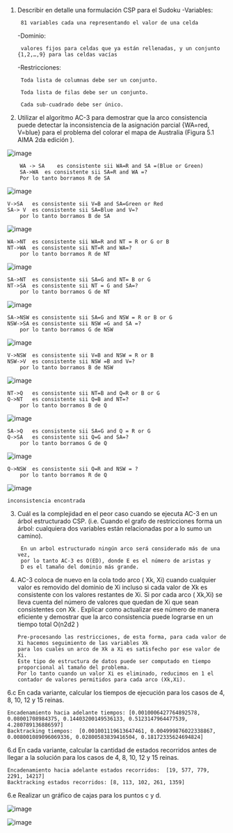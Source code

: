 1. Describir en detalle una formulación CSP para el Sudoku
    -Variables: 
    
        81 variables cada una representando el valor de una celda
    
    -Dominio: 
 
        valores fijos para celdas que ya están rellenadas, y un conjunto {1,2,…,9} para las celdas vacías
    
    -Restricciones: 

        Toda lista de columnas debe ser un conjunto.
      
        Toda lista de filas debe ser un conjunto.
      
        Cada sub-cuadrado debe ser único. 
2. Utilizar el algoritmo AC-3 para demostrar que la arco consistencia puede detectar la inconsistencia de la asignación parcial {WA=red, V=blue} para el problema del colorar el mapa de Australia (Figura 5.1 AIMA 2da edición ).



![image](https://user-images.githubusercontent.com/88351465/135772291-a8e73bf1-8dc8-4ae3-b93a-b33cdc021bc8.png)


        WA -> SA 	es consistente sii WA=R and SA =(Blue or Green)
        SA->WA	es consistente sii SA=R and WA =?	
	    Por lo tanto borramos R de SA	

						

![image](https://user-images.githubusercontent.com/88351465/135772303-b03510c5-22b2-4c1e-a414-79aae90c248e.png)

	V->SA 	es consistente sii V=B and SA=Green or Red	
	SA-> V 	es consistente sii SA=Blue and V=?	
		por lo tanto borramos B de SA	

![image](https://user-images.githubusercontent.com/88351465/135772318-dfbc8773-8866-49e1-b793-89b497214228.png)

	WA->NT	es consistente sii WA=R and NT = R or G or B	
	NT->WA	es consistente sii NT=R and WA=?	
		por lo tanto borramos R de NT	

![image](https://user-images.githubusercontent.com/88351465/135772327-e71b8c0b-60c5-42f9-9035-08319f988bc9.png)

	SA->NT	es consistente sii SA=G and NT= B or G	
	NT->SA	es consistente sii NT = G and SA=?	
		por lo tanto borramos G de NT	


![image](https://user-images.githubusercontent.com/88351465/135772336-0093eabb-9d50-4b1d-890c-51a0229bce53.png)

	SA->NSW	es consistente sii SA=G and NSW = R or B or G		
	NSW->SA	es consistente sii NSW =G and SA =?		
		por lo tanto borramos G de NSW		


![image](https://user-images.githubusercontent.com/88351465/135772350-f631c5db-72f0-48c6-ab69-ac61f68d03f9.png)


	V->NSW 	es consistente sii V=B and NSW = R or B	
	NSW->V	es consistente sii NSW =B and V=?	
		por lo tanto borramos B de NSW	

![image](https://user-images.githubusercontent.com/88351465/135772357-e82997d7-8b6a-48f0-a432-c587c7cfe383.png)

	NT->Q 	es consistente sii NT=B and Q=R or B or G	
	Q->NT	es consistente sii Q=B and NT=?	
		por lo tanto borramos B de Q	

![image](https://user-images.githubusercontent.com/88351465/135772361-53a87a8e-24f2-46ae-999f-70e5ee70eeee.png)

	SA->Q	es consistente sii SA=G and Q = R or G	
	Q->SA	es consistente sii Q=G and SA=?	
		por lo tanto borramos G de Q	



![image](https://user-images.githubusercontent.com/88351465/135772374-949d4e5c-0a30-4337-a66c-47eb466c383d.png)

	Q->NSW	es consistente sii Q=R and NSW = ?	
		por lo tanto borramos R de Q	

![image](https://user-images.githubusercontent.com/88351465/135772378-f21d43a3-80a2-4fbc-ab98-73a3e43c7def.png)

	inconsistencia encontrada

3. Cuál es la complejidad en el peor caso cuando se ejecuta AC-3 en un árbol estructurado CSP. (i.e. Cuando el grafo de restricciones forma un árbol: cualquiera dos variables están relacionadas por a lo sumo un camino).

		En un arbol estructurado ningún arco será considerado más de una vez, 
		por lo tanto AC-3 es O(ED), donde E es el número de aristas y 
		D es el tamaño del dominio más grande.

4.  AC-3 coloca de nuevo en la cola todo arco ( Xk, Xi) cuando cualquier valor es removido del dominio de Xi incluso si cada valor de Xk es consistente con los valores restantes de Xi. Si por cada arco ( Xk,Xi) se lleva cuenta del número de valores que quedan de Xi que sean consistentes con Xk . Explicar como actualizar ese número de manera eficiente y demostrar que la arco consistencia puede lograrse en un tiempo total O(n2d2 )

		Pre-procesando las restricciones, de esta forma, para cada valor de Xi hacemos seguimiento de las variables Xk 
		para los cuales un arco de Xk a Xi es satisfecho por ese valor de Xi. 
		Este tipo de estructura de datos puede ser computado en tiempo proporcional al tamaño del problema. 
		Por lo tanto cuando un valor Xi es eliminado, reducimos en 1 el contador de valores permitidos para cada arco (Xk,Xi). 

6.c En cada variante, calcular los tiempos de ejecución para los casos de 4, 8, 10, 12 y 15 reinas.

	Encadenamiento hacia adelante tiempos: [0.0010006427764892578, 0.08001708984375, 0.14403200149536133, 0.5123147964477539, 4.280789136886597]
	Backtracking tiempos:  [0.001001119613647461, 0.004999876022338867, 0.008001089096069336, 0.02800583839416504, 0.18172335624694824]
	
6.d En cada variante, calcular la cantidad de estados recorridos antes de llegar a la solución para los casos de 4, 8, 10, 12 y 15 reinas.

	Encadenamiento hacia adelante estados recorridos:  [19, 577, 779, 2291, 14217]
	Backtracking estados recorridos: [8, 113, 102, 261, 1359]

6.e Realizar un gráfico de cajas para los puntos c y d.

![image](https://user-images.githubusercontent.com/88351465/135772873-a2c63870-6bb4-4f51-aa3c-508922a7eae9.png)

![image](https://user-images.githubusercontent.com/88351465/135772859-1f198481-00d5-4a74-bfad-dc4e61e8145b.png)
